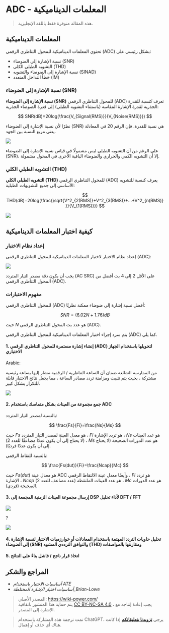 # ADC - المعلمات الديناميكية

> هذه المقالة متوفرة فقط باللغة الإنجليزية.

## المعلمات الديناميكية

تحتوي المعلمات الديناميكية للمحول التناظري الرقمي (ADC) بشكل رئيسي على:

- نسبة الإشارة إلى الضوضاء (SNR)
- التشويه الطبلي الكلي (THD)
- نسبة الإشارة إلى الضوضاء والتشويه (SINAD)
- خطأ التداخل المتعدد (IM)

### نسبة الإشارة إلى الضوضاء (SNR)

**نسبة الإشارة إلى الضوضاء (SNR)** للمحول التناظري الرقمي (ADC) تعرف كنسبة للقدرة الجذرية لقدرة الإشارة المقاسة (باستثناء التشويه الطبلي) إلى قدرة الضوضاء الجذرية:

$$
SNR(dB)=20log(\frac{V_{Signal(RMS)}}{V_{Noise(RMS)}})
$$

نظرًا لأن نسبة الإشارة إلى الضوضاء (SNR) هي نسبة للقدرة، فإن الرقم 20 في المعادلة يعني مربع النسبة بين الجهد.

![](https://wiki-media-1253965369.cos.ap-guangzhou.myqcloud.com/img/20221009221450.png)

على الرغم من أن التشويه الطبلي ليس مشمولًا في قياس نسبة الإشارة إلى الضوضاء (SNR)، إلا أن التشويه الكمي والحراري والضوضاء الباقية الأخرى في المحول مشمولة.

### التشويه الطبلي الكلي (THD)

**التشويه الطبلي الكلي (THD)** للمحول التناظري الرقمي (ADC) يعرف كنسبة للتشويه الأساسي إلى جميع التشويهات الطبلية:

$$
THD(dB)=20log(\frac{\sqrt{V^2_{2(RMS)}+V^2_{3(RMS)}+...+V^2_{n(RMS)}}}{V_{1(RMS)}})
$$

![](https://wiki-media-1253965369.cos.ap-guangzhou.myqcloud.com/img/20221009225800.png)

## كيفية اختبار المعلمات الديناميكية

### إعداد نظام الاختبار

إعداد نظام الاختبار لاختبار المعلمات الديناميكية للمحول التناظري الرقمي (ADC):

![](https://wiki-media-1253965369.cos.ap-guangzhou.myqcloud.com/img/20221009230212.png)

يجب أن يكون دقة مصدر التيار المتردد (AC SRC) على الأقل 2 إلى 4 بت أفضل من المحول التناظري الرقمي (ADC).

### مفهوم الاختبارات

للمحول التناظري الرقمي (ADC) أفضل نسبة إشارة إلى ضوضاء ممكنة نظريًا:

$$
SNR = (6.02N + 1.76) dB
$$

حيث $N$ هو عدد بت المحول التناظري الرقمي (ADC).

يتم سرد إجراء اختبار المعلمات الديناميكية للمحول التناظري الرقمي (ADC) كما يلي.

#### 1. إنشاء إشارة مستمرة للمحول التناظري الرقمي (ADC) لتحويلها باستخدام الجهاز الاختباري

Arabic:

من الممارسة الشائعة ضمان أن الساعة التناظرية / الرقمية مشار إليها بساعة رئيسية مشتركة ، بحيث يتم تثبيت ومزامنة تردد مصادر الساعة ، مما يجعل نتائج الاختبار قابلة للتكرار بشكل كبير.

![](https://wiki-media-1253965369.cos.ap-guangzhou.myqcloud.com/img/20221011122459.png)

#### 2. جمع مجموعة من العينات بشكل متماسك باستخدام ADC

بالنسبة لمصدر التيار المتردد:

$$
\frac{Fs}{Fi}=\frac{Ns}{Ms}
$$

حيث $Fs$ هو معدل العينة لمصدر التيار المتردد ، $Fi$ هو تردد الإشارة ، $Ns$ هو عدد العينات (لا يحتاج إلى أن يكون عددًا مضاعفًا للعدد 2) ، $Ms$ هو عدد الدورات الصحيحة (لا يحتاج إلى أن يكون عددًا فرديًا).

بالنسبة للتقاط الرقمي:

$$
\frac{Fs(dut)}{Fi}=\frac{Ncap}{Mc}
$$

حيث $Fs(dut)$ هو معدل عينة ADC وأيضًا معدل عينة الالتقاط الرقمي ، $Fi$ هو تردد الإشارة ، $Ncap$ هو عدد العينات الملتقطة (عدد مضاعف للعدد 2) ، $Mc$ هو عدد الدورات الصحيحة (فردي).

#### 3. إرسال مجموعة العينات الزمنية المجمعة إلى DSP لأداء تحليل DFT / FFT

![](https://wiki-media-1253965369.cos.ap-guangzhou.myqcloud.com/img/20221011140834.png)

?

![](https://wiki-media-1253965369.cos.ap-guangzhou.myqcloud.com/img/20221011140904.png)

#### 4. تحليل حاويات التردد المهتمة باستخدام المعادلات أو خوارزميات الاختبار لنسبة الإشارة إلى الضوضاء (SNR) والتوافق الترددي المشوه (THD) ومقارنتها بالمواصفات

#### 5. اتخاذ قرار ناجح / فاشل بناءً على النتائج

## المراجع والشكر

- _أساسيات الاختبار باستخدام ATE_
- _أساسيات اختبار الإشارة المختلطة_Brian-Lowe_

> المصدر الأصلي: <https://wiki-power.com/>  
> يتم حماية هذا المنشور باتفاقية [CC BY-NC-SA 4.0](https://creativecommons.org/licenses/by/4.0/deed.en) ، يجب إعادة إنتاجه مع الإشارة إلى المصدر.

> تمت ترجمة هذه المشاركة باستخدام ChatGPT، يرجى [**تزويدنا بتعليقاتكم**](https://github.com/linyuxuanlin/Wiki_MkDocs/issues/new) إذا كانت هناك أي حذف أو إهمال.

